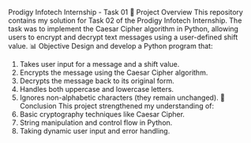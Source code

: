 Prodigy Infotech Internship - Task 01
🔐 Project Overview
This repository contains my solution for Task 02 of the Prodigy Infotech Internship. The task was to implement the Caesar Cipher algorithm in Python, allowing users to encrypt and decrypt text messages using a user-defined shift value.
📊 Objective
Design and develop a Python program that:
1. Takes user input for a message and a shift value.
2. Encrypts the message using the Caesar Cipher algorithm.
3. Decrypts the message back to its original form.
4. Handles both uppercase and lowercase letters.
5. Ignores non-alphabetic characters (they remain unchanged).
🎯 Conclusion
This project strengthened my understanding of:
1. Basic cryptography techniques like Caesar Cipher.
2. String manipulation and control flow in Python.
3. Taking dynamic user input and error handling.
